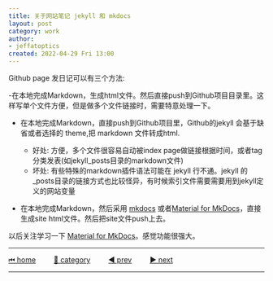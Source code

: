 ```yaml
---
title: 关于网站笔记 jekyll 和 mkdocs
layout: post
category: work
author: 
- jeffatoptics
created: 2022-04-29 Fri 13:00
---
```


Github page 发日记可以有三个方法:

-在本地完成Markdown，生成html文件。然后直接push到Github项目目录里。这样写单个文件方便，但是做多个文件链接时，需要特意处理一下。

- 在本地完成Markdown，直接push到Github项目里，Github的jekyll 会基于缺省或者选择的 theme,把 markdown 文件转成html. 
    - 好处: 方便，多个文件很容易自动被index page做链接根据时间，或者tag分类发表(如jekyll_posts目录的markdown文件)
    - 坏处: 有些特殊的markdown插件语法可能在 jekyll 行不通。jekyll 的_posts目录的链接方式也比较怪异，有时候索引文件需要需要用到jekyll定义的网站变量

- 在本地完成Markdown，然后采用 [mkdocs](https://www.mkdocs.org/) 或者[Material for MkDocs](https://squidfunk.github.io/mkdocs-material/)，直接生成site html文件。然后把site文件push上去。

以后关注学习一下 [Material for MkDocs](https://squidfunk.github.io/mkdocs-material/)。感觉功能很强大。

---

[⏮ home](../index.md) &nbsp; &nbsp; &nbsp; &nbsp; [🔀 category](../category.md) &nbsp; &nbsp; &nbsp; &nbsp; [◀️ prev](2022-04-28-late-night.md) &nbsp; &nbsp; &nbsp; &nbsp; [▶️ next](2022-04-29-mpe-inline-code.md)

---

